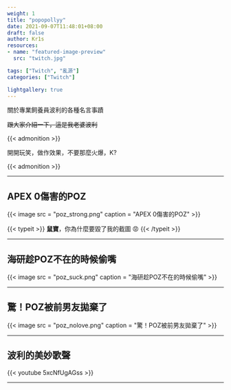 ```yaml
---
weight: 1
title: "popopollyy"
date: 2021-09-07T11:48:01+08:00
draft: false
author: Kr1s
resources:
- name: "featured-image-preview"
  src: "twitch.jpg"

tags: ["Twitch", "亂源"]
categories: ["Twitch"]

lightgallery: true
---
```


關於專業飼養員波利的各種名言事蹟

<!--more-->

~~跟大家介紹一下，這是我老婆波利~~

{{< admonition >}}

開開玩笑，做作效果，不要那麼火爆，K?

{{< admonition >}}

--- 

## APEX 0傷害的POZ

{{< image src = "poz_strong.png" caption = "APEX 0傷害的POZ" >}}

{{< typeit >}}
 **鼠寶**，你為什麼要毀了我的截圖 :rage:
{{< /typeit >}}

---

## 海研趁POZ不在的時候偷嘴

{{< image src = "poz_suck.png" caption = "海研趁POZ不在的時候偷嘴" >}}

---

## 驚！POZ被前男友拋棄了

{{< image src = "poz_nolove.png" caption = "驚！POZ被前男友拋棄了" >}}

---

## 波利的美妙歌聲

{{< youtube 5xcNfUgAGss >}}

---